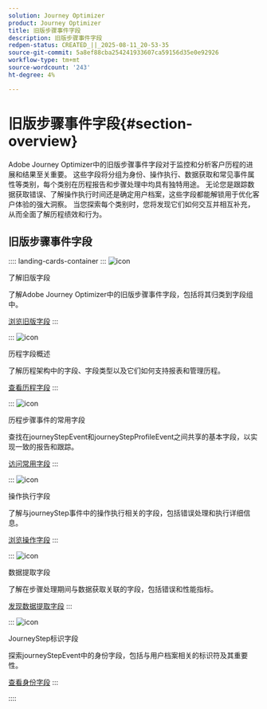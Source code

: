 ```yaml
---
solution: Journey Optimizer
product: Journey Optimizer
title: 旧版步骤事件字段
description: 旧版步骤事件字段
redpen-status: CREATED_||_2025-08-11_20-53-35
source-git-commit: 5a8ef88cba254241933607ca59156d35e0e92926
workflow-type: tm+mt
source-wordcount: '243'
ht-degree: 4%

---
```



# 旧版步骤事件字段{#section-overview}

Adobe Journey Optimizer中的旧版步骤事件字段对于监控和分析客户历程的进展和结果至关重要。 这些字段将分组为身份、操作执行、数据获取和常见事件属性等类别，每个类别在历程报告和步骤处理中均具有独特用途。 无论您是跟踪数据获取错误、了解操作执行时间还是确定用户档案，这些字段都能解锁用于优化客户体验的强大洞察。 当您探索每个类别时，您将发现它们如何交互并相互补充，从而全面了解历程绩效和行为。

## 旧版步骤事件字段

:::: landing-cards-container
:::
![icon](https://cdn.experienceleague.adobe.com/icons/book.svg)

了解旧版字段

了解Adobe Journey Optimizer中的旧版步骤事件字段，包括将其归类到字段组中。

[浏览旧版字段](../using/reports/sharing-legacy-fields.md)
:::

:::
![icon](https://cdn.experienceleague.adobe.com/icons/chart-line.svg)

历程字段概述

了解历程架构中的字段、字段类型以及它们如何支持报表和管理历程。

[查看历程字段](../using/reports/sharing-journey-fields.md)
:::

:::
![icon](https://cdn.experienceleague.adobe.com/icons/list-check.svg)

历程步骤事件的常用字段

查找在journeyStepEvent和journeyStepProfileEvent之间共享的基本字段，以实现一致的报告和跟踪。

[访问常用字段](../using/reports/sharing-common-fields.md)
:::

:::
![icon](https://cdn.experienceleague.adobe.com/icons/gear.svg)

操作执行字段

了解与journeyStep事件中的操作执行相关的字段，包括错误处理和执行详细信息。

[浏览操作字段](../using/reports/sharing-execution-fields.md)
:::

:::
![icon](https://cdn.experienceleague.adobe.com/icons/code-branch.svg)

数据提取字段

了解在步骤处理期间与数据获取关联的字段，包括错误和性能指标。

[发现数据提取字段](../using/reports/sharing-fetch-fields.md)
:::

:::
![icon](https://cdn.experienceleague.adobe.com/icons/bullseye.svg)

JourneyStep标识字段

探索journeyStepEvent中的身份字段，包括与用户档案相关的标识符及其重要性。

[查看身份字段](../using/reports/sharing-identity-fields.md)
:::

::::
